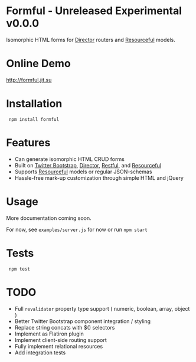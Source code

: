 # Formful - Unreleased Experimental v0.0.0

Isomorphic HTML forms for [Director](http://github.com/flatiron/director) routers and [Resourceful](http://github.com/flatiron/resourceful) models.

# Online Demo

<a href="http://formful.jit.su">http://formful.jit.su</a>

# Installation

     npm install formful

# Features

  - Can generate isomorphic HTML CRUD forms
  - Built on [Twitter Bootstrap](http://twitter.github.com/bootstrap/), [Director](http://github.com/flatiron/director), [Restful](http://github.com/flatiron/restful), and [Resourceful](http://github.com/flatiron/resourceful) 
  - Supports [Resourceful](http://github.com/flatiron/resourceful)  models or regular JSON-schemas
  - Hassle-free mark-up customization through simple HTML and jQuery

# Usage

  More documentation coming soon.
  
  For now, see `examples/server.js` for now or run `npm start`
  
# Tests

     npm test

# TODO
 - Full `revalidator` property type support ( numeric, boolean, array, object )
 - Better Twitter Bootstrap component integration / styling
 - Replace string concats with $() selectors
 - Implement as Flatiron plugin
 - Implement client-side routing support
 - Fully implement relational resources
 - Add integration tests